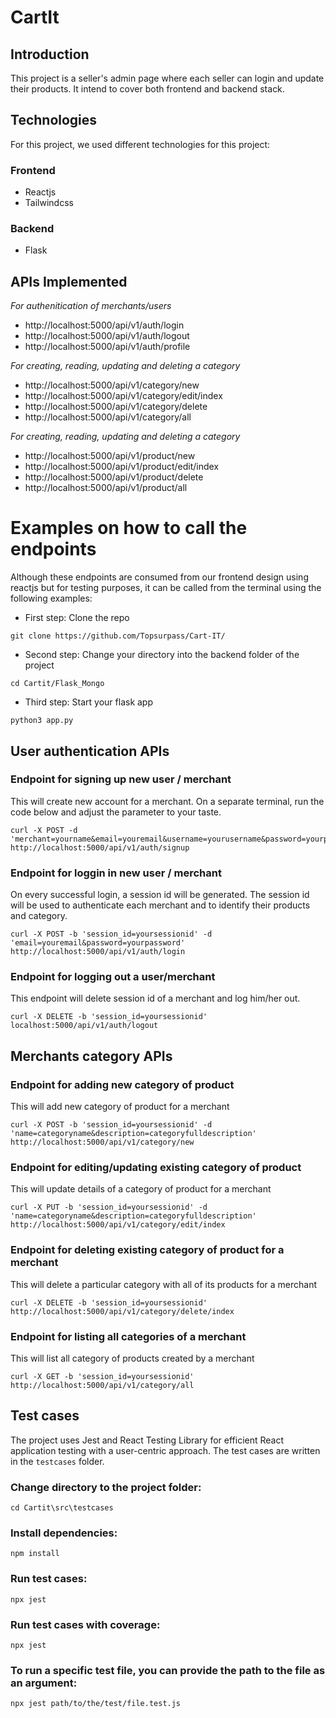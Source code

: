 # CartIt

## Introduction

This project is a seller's admin page where each seller can login and update their products. It intend to cover both frontend and backend stack.

## Technologies

For this project, we used different technologies for this project:

### Frontend

-   Reactjs
-   Tailwindcss

### Backend

-   Flask

## APIs Implemented

_For authenitication of merchants/users_

-   http://localhost:5000/api/v1/auth/login
-   http://localhost:5000/api/v1/auth/logout
-   http://localhost:5000/api/v1/auth/profile

_For creating, reading, updating and deleting a category_

-   http://localhost:5000/api/v1/category/new
-   http://localhost:5000/api/v1/category/edit/index
-   http://localhost:5000/api/v1/category/delete
-   http://localhost:5000/api/v1/category/all

_For creating, reading, updating and deleting a category_

-   http://localhost:5000/api/v1/product/new
-   http://localhost:5000/api/v1/product/edit/index
-   http://localhost:5000/api/v1/product/delete
-   http://localhost:5000/api/v1/product/all

# Examples on how to call the endpoints

Although these endpoints are consumed from our frontend design using reactjs but for testing purposes, it can be called from the terminal using the following examples:

-   First step: Clone the repo

```
git clone https://github.com/Topsurpass/Cart-IT/
```

-   Second step: Change your directory into the backend folder of the project

```
cd Cartit/Flask_Mongo
```

-   Third step: Start your flask app

```
python3 app.py
```

## User authentication APIs

### Endpoint for signing up new user / merchant

This will create new account for a merchant. On a separate terminal, run the code below and adjust the parameter to your taste.

```
curl -X POST -d 'merchant=yourname&email=youremail&username=yourusername&password=yourpassword&phone=yourphone&addredd=youraddress' http://localhost:5000/api/v1/auth/signup
```

### Endpoint for loggin in new user / merchant

On every successful login, a session id will be generated. The session id will be used to authenticate each merchant and to identify their products and category.

```
curl -X POST -b 'session_id=yoursessionid' -d 'email=youremail&password=yourpassword' http://localhost:5000/api/v1/auth/login
```

### Endpoint for logging out a user/merchant

This endpoint will delete session id of a merchant and log him/her out.

```
curl -X DELETE -b 'session_id=yoursessionid' localhost:5000/api/v1/auth/logout
```

## Merchants category APIs

### Endpoint for adding new category of product

This will add new category of product for a merchant

```
curl -X POST -b 'session_id=yoursessionid' -d 'name=categoryname&description=categoryfulldescription' http://localhost:5000/api/v1/category/new
```

### Endpoint for editing/updating existing category of product

This will update details of a category of product for a merchant

```
curl -X PUT -b 'session_id=yoursessionid' -d 'name=categoryname&description=categoryfulldescription' http://localhost:5000/api/v1/category/edit/index
```

### Endpoint for deleting existing category of product for a merchant

This will delete a particular category with all of its products for a merchant

```
curl -X DELETE -b 'session_id=yoursessionid' http://localhost:5000/api/v1/category/delete/index
```

### Endpoint for listing all categories of a merchant

This will list all category of products created by a merchant

```
curl -X GET -b 'session_id=yoursessionid' http://localhost:5000/api/v1/category/all
```

## Test cases

The project uses Jest and React Testing Library for efficient React application testing with a user-centric approach. The test cases are written in the `testcases` folder.

### Change directory to the project folder:
    
```
cd Cartit\src\testcases
```

### Install dependencies:
```
npm install
```

### Run test cases:
```
npx jest
```
### Run test cases with coverage:
```
npx jest 
```

### To run a specific test file, you can provide the path to the file as an argument:
```
npx jest path/to/the/test/file.test.js
```